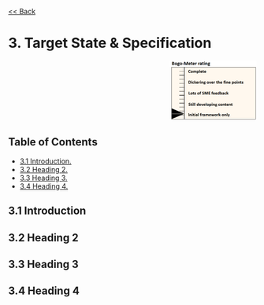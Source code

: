 [<< Back](../)

# 3. Target State & Specification
<p align="right"><img src="../figures/bogo_ifo.png" alt="scope" title="Scope" width="35%"/></p>

## Table of Contents
* [3.1 Introduction.](#3.1)
* [3.2 Heading 2.](#3.2)
* [3.3 Heading 3.](#3.3)
* [3.4 Heading 4.](#3.4)

<a name="3.1"></a>
## 3.1 Introduction


<a name="3.2"></a>
## 3.2 Heading 2


<a name="3.3"></a>
## 3.3 Heading 3


<a name="3.4"></a>
## 3.4 Heading 4